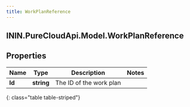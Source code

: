 ```yaml
---
title: WorkPlanReference
---
```

## ININ.PureCloudApi.Model.WorkPlanReference

## Properties

|Name | Type | Description | Notes|
|------------ | ------------- | ------------- | -------------|
| **Id** | **string** | The ID of the work plan | |
{: class="table table-striped"}


